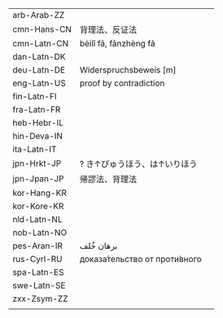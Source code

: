 | | | |
|-|-|-|
| arb-Arab-ZZ |  |  |
| cmn-Hans-CN | 背理法、反证法 |  |
| cmn-Latn-CN | bèilǐ fǎ, fǎnzhèng fǎ |  |
| dan-Latn-DK |  |  |
| deu-Latn-DE | Widerspruchsbeweis [m] |  |
| eng-Latn-US | proof by contradiction |  |
| fin-Latn-FI |  |  |
| fra-Latn-FR |  |  |
| heb-Hebr-IL |  |  |
| hin-Deva-IN |  |  |
| ita-Latn-IT |  |  |
| jpn-Hrkt-JP | ? き↑びゅうほう、は↑いりほう |  |
| jpn-Jpan-JP | 帰謬法、背理法 |  |
| kor-Hang-KR |  |  |
| kor-Kore-KR |  |  |
| nld-Latn-NL |  |  |
| nob-Latn-NO |  |  |
| pes-Aran-IR | برهان خُلف |  |
| rus-Cyrl-RU | доказа́тельство от проти́вного |  |
| spa-Latn-ES |  |  |
| swe-Latn-SE |  |  |
| zxx-Zsym-ZZ |  |  |
|  |  |  |
